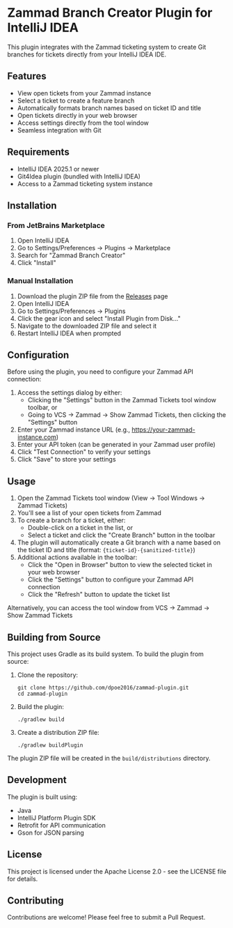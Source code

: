 # Zammad Branch Creator Plugin for IntelliJ IDEA

This plugin integrates with the Zammad ticketing system to create Git branches for tickets directly from your IntelliJ IDEA IDE.

## Features

- View open tickets from your Zammad instance
- Select a ticket to create a feature branch
- Automatically formats branch names based on ticket ID and title
- Open tickets directly in your web browser
- Access settings directly from the tool window
- Seamless integration with Git

## Requirements

- IntelliJ IDEA 2025.1 or newer
- Git4Idea plugin (bundled with IntelliJ IDEA)
- Access to a Zammad ticketing system instance

## Installation

### From JetBrains Marketplace

1. Open IntelliJ IDEA
2. Go to Settings/Preferences → Plugins → Marketplace
3. Search for "Zammad Branch Creator"
4. Click "Install"

### Manual Installation

1. Download the plugin ZIP file from the [Releases](https://github.com/dp-coding/zammad-plugin/releases) page
2. Open IntelliJ IDEA
3. Go to Settings/Preferences → Plugins
4. Click the gear icon and select "Install Plugin from Disk..."
5. Navigate to the downloaded ZIP file and select it
6. Restart IntelliJ IDEA when prompted

## Configuration

Before using the plugin, you need to configure your Zammad API connection:

1. Access the settings dialog by either:
   - Clicking the "Settings" button in the Zammad Tickets tool window toolbar, or
   - Going to VCS → Zammad → Show Zammad Tickets, then clicking the "Settings" button
2. Enter your Zammad instance URL (e.g., https://your-zammad-instance.com)
3. Enter your API token (can be generated in your Zammad user profile)
4. Click "Test Connection" to verify your settings
5. Click "Save" to store your settings

## Usage

1. Open the Zammad Tickets tool window (View → Tool Windows → Zammad Tickets)
2. You'll see a list of your open tickets from Zammad
3. To create a branch for a ticket, either:
   - Double-click on a ticket in the list, or
   - Select a ticket and click the "Create Branch" button in the toolbar
4. The plugin will automatically create a Git branch with a name based on the ticket ID and title (format: `{ticket-id}-{sanitized-title}`)
5. Additional actions available in the toolbar:
   - Click the "Open in Browser" button to view the selected ticket in your web browser
   - Click the "Settings" button to configure your Zammad API connection
   - Click the "Refresh" button to update the ticket list

Alternatively, you can access the tool window from VCS → Zammad → Show Zammad Tickets

## Building from Source

This project uses Gradle as its build system. To build the plugin from source:

1. Clone the repository:
   ```
   git clone https://github.com/dpoe2016/zammad-plugin.git
   cd zammad-plugin
   ```

2. Build the plugin:
   ```
   ./gradlew build
   ```

3. Create a distribution ZIP file:
   ```
   ./gradlew buildPlugin
   ```

The plugin ZIP file will be created in the `build/distributions` directory.

## Development

The plugin is built using:
- Java
- IntelliJ Platform Plugin SDK
- Retrofit for API communication
- Gson for JSON parsing

## License

This project is licensed under the Apache License 2.0 - see the LICENSE file for details.

## Contributing

Contributions are welcome! Please feel free to submit a Pull Request.

